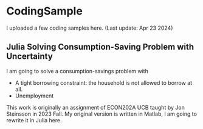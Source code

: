 # CodingSample

I uploaded a few coding samples here. (Last update: Apr 23 2024)

## Julia Solving Consumption-Saving Problem with Uncertainty

I am going to solve a consumption-savings problem with

* A tight borrowing constraint: the household is not allowed to borrow at all.
* Unemployment

This work is originally an assignment of ECON202A UCB taught by Jon Steinsson in 2023 Fall. My original version is written in Matlab, I am going to rewrite it in Julia here.
